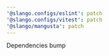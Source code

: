 ```yaml
---
'@slango.configs/eslint': patch
'@slango.configs/vitest': patch
'@slango/mangusta': patch
---
```


Dependencies bump
